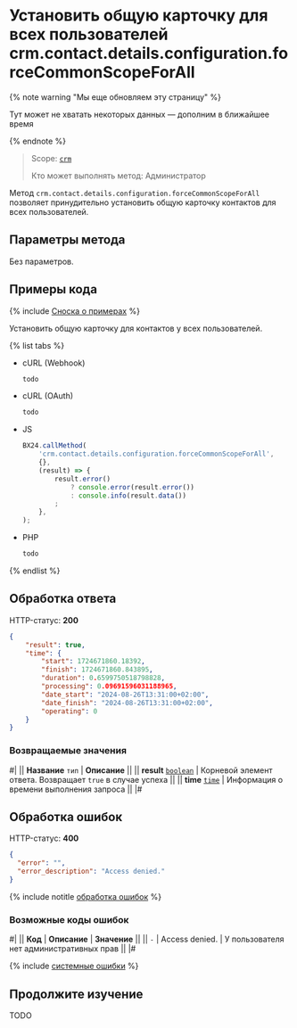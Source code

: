 # Установить общую карточку для всех пользователей crm.contact.details.configuration.forceCommonScopeForAll

{% note warning "Мы еще обновляем эту страницу" %}

Тут может не хватать некоторых данных — дополним в ближайшее время

{% endnote %}

> Scope: [`crm`](../../../scopes/permissions.md)
> 
> Кто может выполнять метод: Администратор

Метод `crm.contact.details.configuration.forceCommonScopeForAll` позволяет принудительно установить общую карточку контактов для всех пользователей.

## Параметры метода

Без параметров.


## Примеры кода

{% include [Сноска о примерах](../../../../_includes/examples.md) %}

Установить общую карточку для контактов у всех пользователей.

{% list tabs %}

- cURL (Webhook)

    ```bash
    todo
    ```

- cURL (OAuth)

    ```bash
    todo
    ```

- JS

    ```js
    BX24.callMethod(
        'crm.contact.details.configuration.forceCommonScopeForAll',
        {},
        (result) => {
            result.error()
                ? console.error(result.error())
                : console.info(result.data())
            ;
        },
    );
    ```

- PHP

    ```php
    todo
    ```

{% endlist %}


## Обработка ответа

HTTP-статус: **200**

```json
{
	"result": true,
	"time": {
		"start": 1724671860.18392,
		"finish": 1724671860.843895,
		"duration": 0.6599750518798828,
		"processing": 0.09691596031188965,
		"date_start": "2024-08-26T13:31:00+02:00",
		"date_finish": "2024-08-26T13:31:00+02:00",
		"operating": 0
	}
}
```

### Возвращаемые значения

#|
|| **Название**
`тип` | **Описание** ||
|| **result**
[`boolean`](../../../data-types.md) | Корневой элемент ответа. Возвращает `true` в случае успеха ||
|| **time**
[`time`](../../../data-types.md#time) | Информация о времени выполнения запроса ||
|#


## Обработка ошибок

HTTP-статус: **400**

```json
{
  "error": "",
  "error_description": "Access denied."
}
```

{% include notitle [обработка ошибок](../../../../_includes/error-info.md) %}

### Возможные коды ошибок

#|
|| **Код** | **Описание**   | **Значение** ||
|| `-`     | Access denied. | У пользователя нет административных прав ||
|#

{% include [системные ошибки](../../../../_includes/system-errors.md) %}


## Продолжите изучение

TODO

